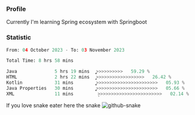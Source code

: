 ### Profile 

Currently I'm learning Spring ecosystem with Springboot

### Statistic
<!--START_SECTION:waka-->

```python
From: 04 October 2023 - To: 03 November 2023

Total Time: 8 hrs 58 mins

Java              5 hrs 19 mins   ͎͎͎͎͎͎͎͎͎͎͎͎͎͎̞>>>>>>>>>>   59.29 %
HTML              2 hrs 22 mins   ͎͎͎͎͎͎̝>>>>>>>>>>>>>>>>>>   26.42 %
Kotlin            31 mins         ͎͚>>>>>>>>>>>>>>>>>>>>>>>   05.93 %
Java Properties   30 mins         ͎͚>>>>>>>>>>>>>>>>>>>>>>>   05.66 %
XML               11 mins         ̦>>>>>>>>>>>>>>>>>>>>>>>>   02.14 %
```

<!--END_SECTION:waka-->

If you love snake eater here the snake 
<picture>
  <source media="(prefers-color-scheme: dark)" srcset="https://github.com/pradana4648/pradana4648/blob/c0566a83ca6ea5f2e46bab00e717c4c82b4b5c4c/github-contribution-grid-snake-dark.svg" />
  <source media="(prefers-color-scheme: light)" srcset="https://github.com/pradana4648/pradana4648/blob/c0566a83ca6ea5f2e46bab00e717c4c82b4b5c4c/github-contribution-grid-snake.svg" />
  <img alt="github-snake" src="https://github.com/pradana4648/pradana4648/blob/c0566a83ca6ea5f2e46bab00e717c4c82b4b5c4c/github-contribution-grid-snake.svg" />
</picture>
